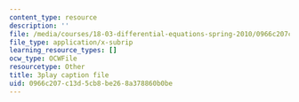 ```yaml
---
content_type: resource
description: ''
file: /media/courses/18-03-differential-equations-spring-2010/0966c207c13d5cb8be268a378860b0be_Y9_zrupnz0Q.vtt
file_type: application/x-subrip
learning_resource_types: []
ocw_type: OCWFile
resourcetype: Other
title: 3play caption file
uid: 0966c207-c13d-5cb8-be26-8a378860b0be
---
```

